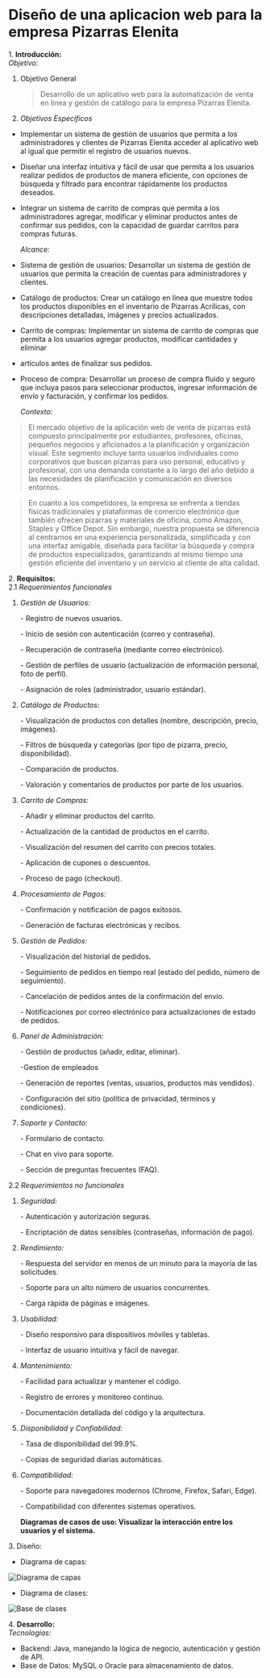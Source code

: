 # Diseño de una aplicacion web para la empresa Pizarras Elenita
 
1\. **Introducción:**  
   *Objetivo:*

1. Objetivo General

      > Desarrollo de un aplicativo web para la automatización de venta en línea y gestión de catálogo para la empresa Pizarras Elenita. 

2. *Objetivos Específicos*   
* Implementar un sistema de gestión de usuarios que permita a los administradores y clientes de Pizarras Elenita acceder al aplicativo web al
  igual que permitir el registro de usuarios nuevos.  
* Diseñar una interfaz intuitiva y fácil de usar que permita a los usuarios realizar pedidos de productos de manera eficiente, con opciones de
  búsqueda y filtrado para encontrar rápidamente los productos deseados.  
* Integrar un sistema de carrito de compras que permita a los administradores agregar, modificar y eliminar productos antes de confirmar sus
  pedidos, con la capacidad de guardar carritos para compras futuras.

  *Alcance:*

- Sistema de gestión de usuarios: Desarrollar un sistema de gestión de usuarios que permita la creación de cuentas para administradores y clientes.  
- Catálogo de productos: Crear un catálogo en línea que muestre todos los productos disponibles en el inventario de Pizarras Acrílicas, con
descripciones detalladas, imágenes y precios actualizados.  
- Carrito de compras: Implementar un sistema de carrito de compras que permita a los usuarios agregar productos, modificar cantidades y eliminar
- artículos antes de finalizar sus pedidos.  
- Proceso de compra: Desarrollar un proceso de compra fluido y seguro que incluya pasos para seleccionar productos, ingresar información de envío y facturación, y confirmar los pedidos.

    *Contexto:*  
> El mercado objetivo de la aplicación web de venta de pizarras está compuesto principalmente por estudiantes, profesores, oficinas, pequeños negocios
y aficionados a la planificación y organización visual. Este segmento incluye tanto usuarios individuales como corporativos que buscan pizarras para
uso personal, educativo y profesional, con una demanda constante a lo largo del año debido a las necesidades de planificación y
comunicación en diversos entornos.

> En cuanto a los competidores, la empresa se enfrenta a tiendas físicas tradicionales y plataformas de comercio electrónico que
también ofrecen pizarras y materiales de oficina, como Amazon, Staples y Office Depot. Sin embargo, nuestra propuesta se diferencia
al centrarnos en una experiencia personalizada, simplificada y con una interfaz amigable, diseñada para facilitar la búsqueda y
compra de productos especializados, garantizando al mismo tiempo una gestión eficiente del inventario y un servicio al cliente de alta calidad.

2\.  **Requisitos:**  
   2.1 *Requerimientos funcionales*

1. *Gestión de Usuarios:*

   \- Registro de nuevos usuarios.

   \- Inicio de sesión con autenticación (correo y contraseña).

   \- Recuperación de contraseña (mediante correo electrónico).

   \- Gestión de perfiles de usuario (actualización de información personal, foto de perfil).

   \- Asignación de roles (administrador, usuario estándar).

2. *Catálogo de Productos:*

   \- Visualización de productos con detalles (nombre, descripción, precio, imágenes).

   \- Filtros de búsqueda y categorías (por tipo de pizarra, precio, disponibilidad).

   \- Comparación de productos.

   \- Valoración y comentarios de productos por parte de los usuarios.

3. *Carrito de Compras:*

   \- Añadir y eliminar productos del carrito.

   \- Actualización de la cantidad de productos en el carrito.

   \- Visualización del resumen del carrito con precios totales.

   \- Aplicación de cupones o descuentos.

   \- Proceso de pago (checkout).

4. *Procesamiento de Pagos:*

   \- Confirmación y notificación de pagos exitosos.

   \- Generación de facturas electrónicas y recibos.

5. *Gestión de Pedidos:*

   \- Visualización del historial de pedidos.

   \- Seguimiento de pedidos en tiempo real (estado del pedido, número de seguimiento).

   \- Cancelación de pedidos antes de la confirmación del envío.

   \- Notificaciones por correo electrónico para actualizaciones de estado de pedidos.

6. *Panel de Administración:*

   \- Gestión de productos (añadir, editar, eliminar).
   
   \-Gestion de empleados 

   \- Generación de reportes (ventas, usuarios, productos más vendidos).

   \- Configuración del sitio (política de privacidad, términos y condiciones).

8. *Soporte y Contacto:*

   \- Formulario de contacto.

   \- Chat en vivo para soporte.

   \- Sección de preguntas frecuentes (FAQ).

2.2  *Requerimientos no funcionales*

1. *Seguridad:*

   \- Autenticación y autorización seguras.

   \- Encriptación de datos sensibles (contraseñas, información de pago).

2. *Rendimiento:*

   \- Respuesta del servidor en menos de un minuto para la mayoría de las solicitudes.

   \- Soporte para un alto número de usuarios concurrentes.

   \- Carga rápida de páginas e imágenes.

3. *Usabilidad:*

   \- Diseño responsivo para dispositivos móviles y tabletas.

   \- Interfaz de usuario intuitiva y fácil de navegar.

4. *Mantenimiento:*

   \- Facilidad para actualizar y mantener el código.

   \- Registro de errores y monitoreo continuo.

   \- Documentación detallada del código y la arquitectura.

5. *Disponibilidad y Confiabilidad:*

   \- Tasa de disponibilidad del 99.9%.

   \- Copias de seguridad diarias automáticas.

6. *Compatibilidad:*

   \- Soporte para navegadores modernos (Chrome, Firefox, Safari, Edge).

   \- Compatibilidad con diferentes sistemas operativos.

   **Diagramas de casos de uso:  Visualizar la interacción entre los usuarios y el sistema.**

3\.  Diseño:  
   * Diagrama de capas:
     
   ![Diagrama de capas](DiagramadeCapas.drawio.png)
   * Diagrama de clases:
     
   ![Base de clases](basededatos.png)
  
4\.  **Desarrollo:**  
 *Tecnologías:*

* Backend: Java, manejando la lógica de negocio, autenticación y gestión de API.  
* Base de Datos: MySQL o Oracle para almacenamiento de datos.  
